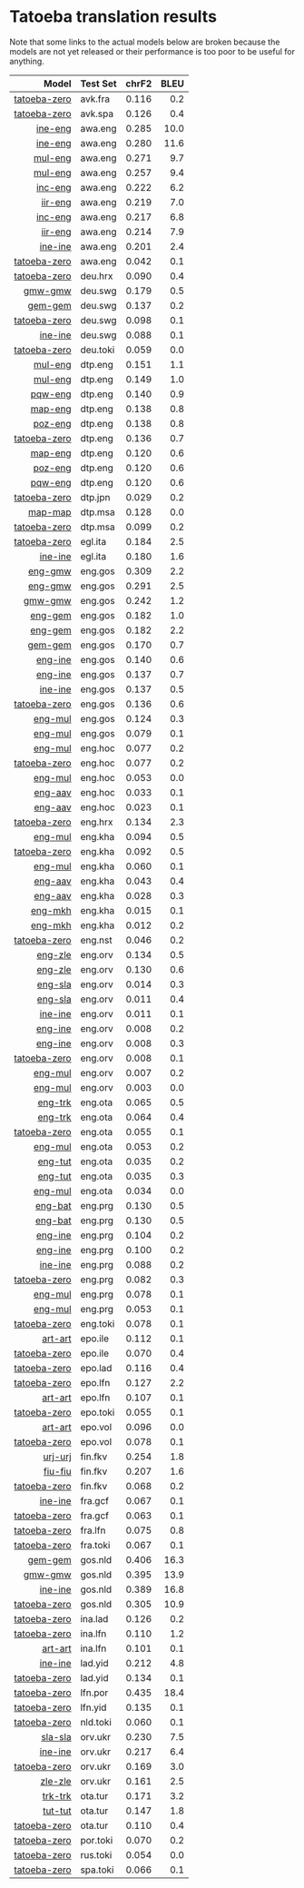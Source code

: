 # Tatoeba translation results

Note that some links to the actual models below are broken
because the models are not yet released or their performance is too poor
to be useful for anything.

| Model                 | Test Set   | chrF2      | BLEU     |
|----------------------:|------------|-----------:|---------:|
| [tatoeba-zero](../models/tatoeba-zero) | avk.fra | 0.116 | 0.2 |
| [tatoeba-zero](../models/tatoeba-zero) | avk.spa | 0.126 | 0.4 |
| [ine-eng](../models/ine-eng) | awa.eng | 0.285 | 10.0 |
| [ine-eng](../models/ine-eng) | awa.eng | 0.280 | 11.6 |
| [mul-eng](../models/mul-eng) | awa.eng | 0.271 | 9.7 |
| [mul-eng](../models/mul-eng) | awa.eng | 0.257 | 9.4 |
| [inc-eng](../models/inc-eng) | awa.eng | 0.222 | 6.2 |
| [iir-eng](../models/iir-eng) | awa.eng | 0.219 | 7.0 |
| [inc-eng](../models/inc-eng) | awa.eng | 0.217 | 6.8 |
| [iir-eng](../models/iir-eng) | awa.eng | 0.214 | 7.9 |
| [ine-ine](../models/ine-ine) | awa.eng | 0.201 | 2.4 |
| [tatoeba-zero](../models/tatoeba-zero) | awa.eng | 0.042 | 0.1 |
| [tatoeba-zero](../models/tatoeba-zero) | deu.hrx | 0.090 | 0.4 |
| [gmw-gmw](../models/gmw-gmw) | deu.swg | 0.179 | 0.5 |
| [gem-gem](../models/gem-gem) | deu.swg | 0.137 | 0.2 |
| [tatoeba-zero](../models/tatoeba-zero) | deu.swg | 0.098 | 0.1 |
| [ine-ine](../models/ine-ine) | deu.swg | 0.088 | 0.1 |
| [tatoeba-zero](../models/tatoeba-zero) | deu.toki | 0.059 | 0.0 |
| [mul-eng](../models/mul-eng) | dtp.eng | 0.151 | 1.1 |
| [mul-eng](../models/mul-eng) | dtp.eng | 0.149 | 1.0 |
| [pqw-eng](../models/pqw-eng) | dtp.eng | 0.140 | 0.9 |
| [map-eng](../models/map-eng) | dtp.eng | 0.138 | 0.8 |
| [poz-eng](../models/poz-eng) | dtp.eng | 0.138 | 0.8 |
| [tatoeba-zero](../models/tatoeba-zero) | dtp.eng | 0.136 | 0.7 |
| [map-eng](../models/map-eng) | dtp.eng | 0.120 | 0.6 |
| [poz-eng](../models/poz-eng) | dtp.eng | 0.120 | 0.6 |
| [pqw-eng](../models/pqw-eng) | dtp.eng | 0.120 | 0.6 |
| [tatoeba-zero](../models/tatoeba-zero) | dtp.jpn | 0.029 | 0.2 |
| [map-map](../models/map-map) | dtp.msa | 0.128 | 0.0 |
| [tatoeba-zero](../models/tatoeba-zero) | dtp.msa | 0.099 | 0.2 |
| [tatoeba-zero](../models/tatoeba-zero) | egl.ita | 0.184 | 2.5 |
| [ine-ine](../models/ine-ine) | egl.ita | 0.180 | 1.6 |
| [eng-gmw](../models/eng-gmw) | eng.gos | 0.309 | 2.2 |
| [eng-gmw](../models/eng-gmw) | eng.gos | 0.291 | 2.5 |
| [gmw-gmw](../models/gmw-gmw) | eng.gos | 0.242 | 1.2 |
| [eng-gem](../models/eng-gem) | eng.gos | 0.182 | 1.0 |
| [eng-gem](../models/eng-gem) | eng.gos | 0.182 | 2.2 |
| [gem-gem](../models/gem-gem) | eng.gos | 0.170 | 0.7 |
| [eng-ine](../models/eng-ine) | eng.gos | 0.140 | 0.6 |
| [eng-ine](../models/eng-ine) | eng.gos | 0.137 | 0.7 |
| [ine-ine](../models/ine-ine) | eng.gos | 0.137 | 0.5 |
| [tatoeba-zero](../models/tatoeba-zero) | eng.gos | 0.136 | 0.6 |
| [eng-mul](../models/eng-mul) | eng.gos | 0.124 | 0.3 |
| [eng-mul](../models/eng-mul) | eng.gos | 0.079 | 0.1 |
| [eng-mul](../models/eng-mul) | eng.hoc | 0.077 | 0.2 |
| [tatoeba-zero](../models/tatoeba-zero) | eng.hoc | 0.077 | 0.2 |
| [eng-mul](../models/eng-mul) | eng.hoc | 0.053 | 0.0 |
| [eng-aav](../models/eng-aav) | eng.hoc | 0.033 | 0.1 |
| [eng-aav](../models/eng-aav) | eng.hoc | 0.023 | 0.1 |
| [tatoeba-zero](../models/tatoeba-zero) | eng.hrx | 0.134 | 2.3 |
| [eng-mul](../models/eng-mul) | eng.kha | 0.094 | 0.5 |
| [tatoeba-zero](../models/tatoeba-zero) | eng.kha | 0.092 | 0.5 |
| [eng-mul](../models/eng-mul) | eng.kha | 0.060 | 0.1 |
| [eng-aav](../models/eng-aav) | eng.kha | 0.043 | 0.4 |
| [eng-aav](../models/eng-aav) | eng.kha | 0.028 | 0.3 |
| [eng-mkh](../models/eng-mkh) | eng.kha | 0.015 | 0.1 |
| [eng-mkh](../models/eng-mkh) | eng.kha | 0.012 | 0.2 |
| [tatoeba-zero](../models/tatoeba-zero) | eng.nst | 0.046 | 0.2 |
| [eng-zle](../models/eng-zle) | eng.orv | 0.134 | 0.5 |
| [eng-zle](../models/eng-zle) | eng.orv | 0.130 | 0.6 |
| [eng-sla](../models/eng-sla) | eng.orv | 0.014 | 0.3 |
| [eng-sla](../models/eng-sla) | eng.orv | 0.011 | 0.4 |
| [ine-ine](../models/ine-ine) | eng.orv | 0.011 | 0.1 |
| [eng-ine](../models/eng-ine) | eng.orv | 0.008 | 0.2 |
| [eng-ine](../models/eng-ine) | eng.orv | 0.008 | 0.3 |
| [tatoeba-zero](../models/tatoeba-zero) | eng.orv | 0.008 | 0.1 |
| [eng-mul](../models/eng-mul) | eng.orv | 0.007 | 0.2 |
| [eng-mul](../models/eng-mul) | eng.orv | 0.003 | 0.0 |
| [eng-trk](../models/eng-trk) | eng.ota | 0.065 | 0.5 |
| [eng-trk](../models/eng-trk) | eng.ota | 0.064 | 0.4 |
| [tatoeba-zero](../models/tatoeba-zero) | eng.ota | 0.055 | 0.1 |
| [eng-mul](../models/eng-mul) | eng.ota | 0.053 | 0.2 |
| [eng-tut](../models/eng-tut) | eng.ota | 0.035 | 0.2 |
| [eng-tut](../models/eng-tut) | eng.ota | 0.035 | 0.3 |
| [eng-mul](../models/eng-mul) | eng.ota | 0.034 | 0.0 |
| [eng-bat](../models/eng-bat) | eng.prg | 0.130 | 0.5 |
| [eng-bat](../models/eng-bat) | eng.prg | 0.130 | 0.5 |
| [eng-ine](../models/eng-ine) | eng.prg | 0.104 | 0.2 |
| [eng-ine](../models/eng-ine) | eng.prg | 0.100 | 0.2 |
| [ine-ine](../models/ine-ine) | eng.prg | 0.088 | 0.2 |
| [tatoeba-zero](../models/tatoeba-zero) | eng.prg | 0.082 | 0.3 |
| [eng-mul](../models/eng-mul) | eng.prg | 0.078 | 0.1 |
| [eng-mul](../models/eng-mul) | eng.prg | 0.053 | 0.1 |
| [tatoeba-zero](../models/tatoeba-zero) | eng.toki | 0.078 | 0.1 |
| [art-art](../models/art-art) | epo.ile | 0.112 | 0.1 |
| [tatoeba-zero](../models/tatoeba-zero) | epo.ile | 0.070 | 0.4 |
| [tatoeba-zero](../models/tatoeba-zero) | epo.lad | 0.116 | 0.4 |
| [tatoeba-zero](../models/tatoeba-zero) | epo.lfn | 0.127 | 2.2 |
| [art-art](../models/art-art) | epo.lfn | 0.107 | 0.1 |
| [tatoeba-zero](../models/tatoeba-zero) | epo.toki | 0.055 | 0.1 |
| [art-art](../models/art-art) | epo.vol | 0.096 | 0.0 |
| [tatoeba-zero](../models/tatoeba-zero) | epo.vol | 0.078 | 0.1 |
| [urj-urj](../models/urj-urj) | fin.fkv | 0.254 | 1.8 |
| [fiu-fiu](../models/fiu-fiu) | fin.fkv | 0.207 | 1.6 |
| [tatoeba-zero](../models/tatoeba-zero) | fin.fkv | 0.068 | 0.2 |
| [ine-ine](../models/ine-ine) | fra.gcf | 0.067 | 0.1 |
| [tatoeba-zero](../models/tatoeba-zero) | fra.gcf | 0.063 | 0.1 |
| [tatoeba-zero](../models/tatoeba-zero) | fra.lfn | 0.075 | 0.8 |
| [tatoeba-zero](../models/tatoeba-zero) | fra.toki | 0.067 | 0.1 |
| [gem-gem](../models/gem-gem) | gos.nld | 0.406 | 16.3 |
| [gmw-gmw](../models/gmw-gmw) | gos.nld | 0.395 | 13.9 |
| [ine-ine](../models/ine-ine) | gos.nld | 0.389 | 16.8 |
| [tatoeba-zero](../models/tatoeba-zero) | gos.nld | 0.305 | 10.9 |
| [tatoeba-zero](../models/tatoeba-zero) | ina.lad | 0.126 | 0.2 |
| [tatoeba-zero](../models/tatoeba-zero) | ina.lfn | 0.110 | 1.2 |
| [art-art](../models/art-art) | ina.lfn | 0.101 | 0.1 |
| [ine-ine](../models/ine-ine) | lad.yid | 0.212 | 4.8 |
| [tatoeba-zero](../models/tatoeba-zero) | lad.yid | 0.134 | 0.1 |
| [tatoeba-zero](../models/tatoeba-zero) | lfn.por | 0.435 | 18.4 |
| [tatoeba-zero](../models/tatoeba-zero) | lfn.yid | 0.135 | 0.1 |
| [tatoeba-zero](../models/tatoeba-zero) | nld.toki | 0.060 | 0.1 |
| [sla-sla](../models/sla-sla) | orv.ukr | 0.230 | 7.5 |
| [ine-ine](../models/ine-ine) | orv.ukr | 0.217 | 6.4 |
| [tatoeba-zero](../models/tatoeba-zero) | orv.ukr | 0.169 | 3.0 |
| [zle-zle](../models/zle-zle) | orv.ukr | 0.161 | 2.5 |
| [trk-trk](../models/trk-trk) | ota.tur | 0.171 | 3.2 |
| [tut-tut](../models/tut-tut) | ota.tur | 0.147 | 1.8 |
| [tatoeba-zero](../models/tatoeba-zero) | ota.tur | 0.110 | 0.4 |
| [tatoeba-zero](../models/tatoeba-zero) | por.toki | 0.070 | 0.2 |
| [tatoeba-zero](../models/tatoeba-zero) | rus.toki | 0.054 | 0.0 |
| [tatoeba-zero](../models/tatoeba-zero) | spa.toki | 0.066 | 0.1 |
